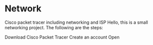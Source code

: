 # Network
Cisco packet tracer including networking and ISP
Hello, this is a small networking project. The following are the steps:

Download Cisco Packet Tracer
Create an account
Open 
